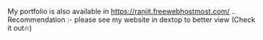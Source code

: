 My portfolio is also available in https://ranjit.freewebhostmost.com/   .. 
Recommendation :- please see my website in dextop to better view (Check it out🔥)
